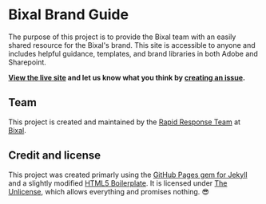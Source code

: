 # Bixal Brand Guide

The purpose of this project is to provide the Bixal team with an easily shared resource for the Bixal's brand. This site is accessible to anyone and includes helpful guidance, templates, and brand libraries in both Adobe and Sharepoint. 

**[View the live site](https://bixal.github.io/brand-guide/) and let us know what you think by [creating an issue](https://github.com/Bixal/brand-guide/issues/new).**

## Team

This project is created and maintained by the [Rapid Response Team](https://github.com/Bixal/rapid-response-team/wiki) at [Bixal](https://www.bixal.com/).

## Credit and license
This project was created primarly using the [GitHub Pages gem for Jekyll](https://github.com/github/pages-gem) and a slightly modified [HTML5 Boilerplate](https://github.com/h5bp/html5-boilerplate). It is licensed under [The Unlicense](https://github.com/Bixal/uswds-template/blob/main/LICENSE), which allows everything and promises nothing. 😎
